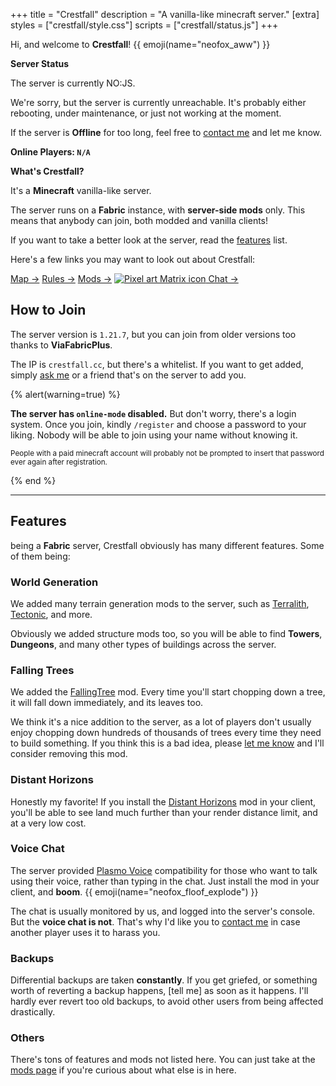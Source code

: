 +++
title = "Crestfall"
description = "A vanilla-like minecraft server."
[extra]
styles = ["crestfall/style.css"]
scripts = ["crestfall/status.js"]
+++

Hi, and welcome to **Crestfall**! {{ emoji(name="neofox_aww") }}

<div class="card-grid big">

<div class="card">
<strong class="title">Server Status</strong>
<div id="online-card" class="card-content hidden">

The server is currently <span id="online-indicator"><noscript>NO:JS</noscript></span>.

<div id="offline-message" class="hidden">

We're sorry, but the server is currently unreachable. It's probably either rebooting, under maintenance, or just not working at the moment.

If the server is **Offline** for too long, feel free to [contact me](@/socials/index.md) and let me know.

</div>

<div id="player-details" class="hidden fancy-list">
<strong>Online Players: <code id="player-counter">N/A</code></strong>
<ul id="players-list"></ul>
</div>

</div>
</div>


<div class="card">
<strong class="title">What's Crestfall?</strong>
<div class="card-content">

It's a **Minecraft** vanilla-like server.

The server runs on a **Fabric** instance, with **server-side mods** only. This means that anybody can join, both modded and vanilla clients!

If you want to take a better look at the server, read the [features](#features) list.

</div>
</div>

</div>

Here's a few links you may want to look out about Crestfall:

<div class="buttons start">
<a class="suggested" href="https://map.crestfall.cc/">Map →</a>
<a href="rules/">Rules →</a>
<a href="mods/">Mods →</a>
<a href="https://matrix.to/#/#crestfall:envs.net/">
<img alt="Pixel art Matrix icon" title="Matrix" class="emoji transparent pixels drop-shadow" src="/socials/icons/matrix.png" />
Chat →
</a>
</div>

## How to Join

The server version is `1.21.7`, but you can join from older versions too thanks to **ViaFabricPlus**.

The IP is `crestfall.cc`, but there's a whitelist. If you want to get added, simply [ask me](@/socials/index.md) or a friend that's on the server to add you.

{% alert(warning=true) %}

**The server has `online-mode` disabled.** But don't worry, there's a login system. Once you join, kindly `/register` and choose a password to your liking. Nobody will be able to join using your name without knowing it.

<small>People with a paid minecraft account will probably not be prompted to insert that password ever again after registration.</small>

{% end %}

---

## Features

being a **Fabric** server, Crestfall obviously has many different features. Some of them being:

### World Generation

We added many terrain generation mods to the server, such as [Terralith](https://modrinth.com/datapack/terralith/), [Tectonic](https://modrinth.com/datapack/tectonic/), and more.

Obviously we added structure mods too, so you will be able to find **Towers**, **Dungeons**, and many other types of buildings across the server.

### Falling Trees

We added the [FallingTree](https://modrinth.com/mod/fallingtree/) mod. Every time you'll start chopping down a tree, it will fall down immediately, and its leaves too.

We think it's a nice addition to the server, as a lot of players don't usually enjoy chopping down hundreds of thousands of trees every time they need to build something. If you think this is a bad idea, please [let me know](@/socials/index.md) and I'll consider removing this mod.

### Distant Horizons

Honestly my favorite! If you install the [Distant Horizons](https://modrinth.com/mod/distanthorizons/) mod in your client, you'll be able to see land much further than your render distance limit, and at a very low cost.

### Voice Chat

The server provided [Plasmo Voice](https://modrinth.com/plugin/plasmo-voice/) compatibility for those who want to talk using their voice, rather than typing in the chat. Just install the mod in your client, and **boom**. {{ emoji(name="neofox_floof_explode") }}

The chat is usually monitored by us, and logged into the server's console. But the **voice chat is not**. That's why I'd like you to [contact me](@/socials/index.md) in case another player uses it to harass you.

### Backups

Differential backups are taken **constantly**. If you get griefed, or something worth of reverting a backup happens, [tell me] as soon as it happens. I'll hardly ever revert too old backups, to avoid other users from being affected drastically.

### Others

There's tons of features and mods not listed here. You can just take at the [mods page](@/crestfall/mods/index.md) if you're curious about what else is in here.
